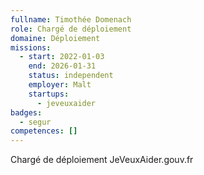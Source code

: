 ```yaml
---
fullname: Timothée Domenach
role: Chargé de déploiement
domaine: Déploiement
missions:
  - start: 2022-01-03
    end: 2026-01-31
    status: independent
    employer: Malt
    startups:
      - jeveuxaider
badges:
  - segur
competences: []
---
```

Chargé de déploiement JeVeuxAider.gouv.fr